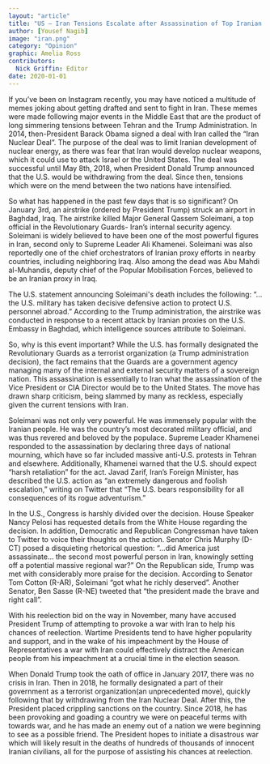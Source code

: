 ```yaml
---
layout: "article"
title: "US – Iran Tensions Escalate after Assassination of Top Iranian Security Official"
author: [Yousef Nagib]
image: "iran.png"
category: "Opinion"
graphic: Amelia Ross
contributors:
  Nick Griffin: Editor
date: 2020-01-01
---
```

If you’ve been on Instagram recently, you may have noticed a multitude of memes joking about getting drafted and sent to fight in Iran. These memes were made following major events in the Middle East that are the product of long simmering tensions between Tehran and the Trump Administration. In 2014, then-President Barack Obama signed a deal with Iran called the “Iran Nuclear Deal”. The purpose of the deal was to limit Iranian development of nuclear energy, as there was fear that Iran would develop nuclear weapons, which it could use to attack Israel or the United States. The deal was successful until May 8th, 2018, when President Donald Trump announced that the U.S. would be withdrawing from the deal. Since then, tensions which were on the mend between the two nations have intensified.

So what has happened in the past few days that is so significant? On January 3rd, an airstrike (ordered by President Trump) struck an airport in Baghdad, Iraq. The airstrike killed  Major General Qassem Soleimani, a top official in the Revolutionary Guards- Iran’s internal security agency. Soleimani is widely believed to have been one of the most powerful figures in Iran, second only to Supreme Leader Ali Khamenei. Soleimani was also reportedly one of the chief orchestrators of Iranian proxy efforts in nearby countries, including neighboring Iraq. Also among the dead was Abu Mahdi al-Muhandis, deputy chief of the Popular Mobilisation Forces,  believed to be an Iranian proxy in Iraq.

The U.S. statement announcing Soleimani's death includes the following: “... the U.S. military has taken decisive defensive action to protect U.S. personnel abroad.” According to the Trump administration, the airstrike was conducted in response to a recent attack by Iranian proxies on the U.S. Embassy in Baghdad, which intelligence sources attribute to Soleimani.

So, why is this event important? While the U.S. has formally designated the Revolutionary Guards as a terrorist organization (a Trump administration decision), the fact remains that the Guards are a government agency managing many of the internal and external security matters of a sovereign nation. This assassination is essentially to Iran what the assassination of the Vice President or CIA Director would be to the United States. The move has drawn sharp criticism, being slammed by many as reckless, especially given the current tensions with Iran.

Soleimani was not only very powerful. He was immensely popular with the Iranian people. He was the country’s most decorated military official, and was thus revered and beloved by the populace. Supreme Leader Khamenei responded to the assassination by declaring three days of national mourning, which have so far included massive anti-U.S. protests in Tehran and elsewhere. Additionally, Khamenei warned that the U.S. should expect “harsh retaliation” for the act. Javad Zarif, Iran’s Foreign Minister, has described the U.S. action as “an extremely dangerous and foolish escalation,” writing on Twitter that “The U.S. bears responsibility for all consequences of its rogue adventurism.”

In the U.S., Congress is harshly divided over the decision. House Speaker Nancy Pelosi has requested details from the White House regarding the decision. In addition, Democratic and Republican Congressman have taken to Twitter to voice their thoughts on the action. Senator Chris Murphy (D-CT) posed a disquieting rhetorical question: “...did America just assassinate… the second most powerful person in Iran, knowingly setting off a potential massive regional war?” On the Republican side, Trump was met with considerably more praise for the decision. According to Senator Tom Cotton (R-AR), Soleimani “got what he richly deserved”. Another Senator, Ben Sasse (R-NE) tweeted that “the president made the brave and right call”.

With his reelection bid on the way in November, many have accused President Trump of attempting to provoke a war with Iran to help his chances of reelection. Wartime Presidents tend to have higher popularity and support, and in the wake of his impeachment by the House of Representatives a war with Iran could effectively distract the American people from his impeachment at a crucial time in the election season.

When Donald Trump took the oath of office in January 2017, there was no crisis in Iran. Then in 2018, he formally designated a part of their government as a terrorist organization(an unprecedented move), quickly following that by withdrawing from the Iran Nuclear Deal. After this, the President placed crippling sanctions on the country. Since 2018, he has been provoking and goading a country we were on peaceful terms with towards war, and he has made an enemy out of a nation we were beginning to see as a possible friend. The President hopes to initiate a disastrous war which will likely result in the deaths of hundreds of thousands of innocent Iranian civilians, all for the purpose of assisting his chances at reelection.
